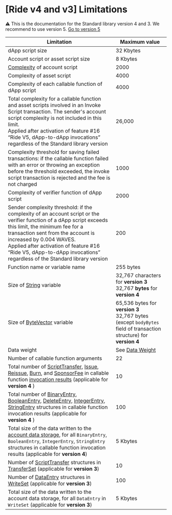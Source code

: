 # [Ride v4 and v3] Limitations

:warning: This is the documentation for the Standard library version 4 and 3. We recommend to use version 5. [Go to version 5](/en/ride/limits/)

| Limitation | Maximum value |
|---|---|
| dApp script size | 32 Kbytes |
| Account script or asset script size | 8 Kbytes |
| [Complexity](/en/ride/base-concepts/complexity) of account script | 2000 |
| Complexity of asset script | 4000 |
| Complexity of each callable function of dApp script | 4000 |
| Total complexity for a callable function and asset scripts involved in an Invoke Script transaction. The sender's account script complexity is not included in this limit.<br>Applied after activation of feature #16 “Ride V5, dApp-to-dApp invocations” regardless of the Standard library version | 26,000 |
| Complexity threshold for saving failed transactions: if the callable function failed with an error or throwing an exception before the threshold exceeded, the invoke script transaction is rejected and the fee is not charged | 1000 |
| Complexity of verifier function of dApp script | 2000 |
| Sender complexity threshold: if the complexity of an account script or the verifier function of a dApp script exceeds this limit, the minimum fee for a transaction sent from the account is increased by 0.004 WAVES.<br>Applied after activation of feature #16 “Ride V5, dApp-to-dApp invocations” regardless of the Standard library version | 200 |
| Function name or variable name | 255 bytes |
| Size of [String](/en/ride/v4/data-types/string) variable | 32,767 characters for **version 3**<br>32,767 **bytes** for **version 4** |
| Size of [ByteVector](/en/ride/v4/data-types/byte-vector) variable | 65,536 bytes for **version 3**<br>32,767 bytes (except `bodyBytes` field of transaction structure) for **version&nbsp;4** |
| Data weight | See [Data Weight](/en/ride/v4/limits/weight) |
| Number of callable function arguments | 22 |
| Total number of [ScriptTransfer](/en/ride/v4/structures/script-actions/script-transfer), [Issue](/en/ride/v4/structures/script-actions/issue), [Reissue](/en/ride/v4/structures/script-actions/reissue), [Burn](/en/ride/v4/structures/script-actions/burn), and [SponsorFee](/en/ride/v4/structures/script-actions/sponsor-fee) in callable function [invocation results](/en/ride/v4/functions/callable-function#invocation-result-2) (applicable for **version&nbsp;4** ) | 10 |
| Total number of [BinaryEntry](/en/ride/v4/structures/script-actions/binary-entry), [BooleanEntry](/en/ride/v4/structures/script-actions/boolean-entry), [DeleteEntry](/en/ride/v4/structures/script-actions/delete-entry), [IntegerEntry](/en/ride/v4/structures/script-actions/int-entry), [StringEntry](/en/ride/v4/structures/script-actions/string-entry) structures in callable function invocation results (applicable for **version&nbsp;4** ) | 100 |
| Total size of the data written to the [account data storage](/en/blockchain/account/account-data-storage), for all `BinaryEntry`, `BooleanEntry`, `IntegerEntry`, `StringEntry` structures in callable function invocation results (applicable for **version&nbsp;4**) | 5 Kbytes |
| Number of [ScriptTransfer](/en/ride/v4/structures/script-actions/script-transfer) structures in [TransferSet](/en/ride/v4/structures/script-results/transfer-set) (applicable for **version&nbsp;3**) | 10 |
| Number of [DataEntry](/en/ride/v4/structures/script-actions/data-entry) structures in [WriteSet](/en/ride/v4/structures/script-results/write-set) (applicable for **version 3**) | 100 |
| Total size of the data written to the account data storage, for all `DataEntry` in `WriteSet` (applicable for **version&nbsp;3**) | 5 Kbytes |
